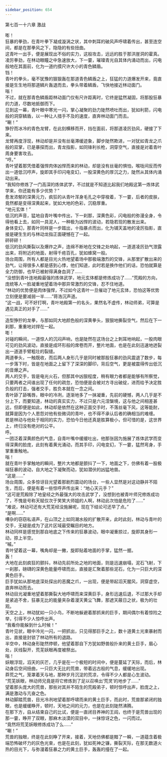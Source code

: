 ```yaml
---
sidebar_position: 654
---
```

 第七百一十六章 激战


嘭！  
狂暴的拳劲，在青叶拳下凝成漩涡之状，其中刺耳的破风声呼啸着传出，甚至连空间，都是在那拳风之下，隐隐的有些扭曲。  
这青叶一出手，便是展现出不俗的实力，这般攻击，远远的胜于那洪崖洞的霍真。  
凌厉拳劲，在林动眼瞳之中急速放大，下一霎，璀璨青光自其体内涌动而出，闪电般地在其面前，化为一道约摸尺许大小的青色鳞盾。  
铛！  
青叶的拳头，毫不犹豫的狠狠轰在那道青色鳞盾之上，狂猛的力道爆发开来，竟直接是生生地将那道鳞片轰退而去，拳头带着鳞盾，飞快地接近林动面门。  
嗡！  
不过，就在那青色鳞盾距林动面门仅有尺许距离时，它终是猛然凝固，将那股狂暴的力道，尽数地抵御而下。  
见到这一幕，青叶眼中寒光一闪，掌心凝聚的劲力陡然喷吐而出，犹如利箭，闪电般的洞穿鳞盾，以一种让人措手不及的速度，直奔林动面门而去。  
“唰！”  
狰狞而冰冷的青色龙臂，在此刻横移而开，挡在面前，将那道凌厉劲风，硬接了下来。  
龙臂再度浮现，林动却是并没有丝毫滞缓迹象，脚步陡然欺进，一对犹如青龙之爪般的双掌，已是暴探而出，青龙指影，如同锋利长枪，洞穿空气，直接是对着青叶周身要害攻去。  
“哼。”  
青叶望着那凭借着强悍肉体凶悍而来的林动，却是没有丝毫的惧怕，喉咙间反而传出一道低沉哼声，旋即其手印闪电变幻，一股深黄色的厚沉之力，陡然从其体内涌动出来。  
“我知你修炼了一门高深的炼体武学，不过就是不知道比起我们地殿这第一炼体武学来，你还能有多少优势？”  
愈发浓郁的深黄元力，疯狂的从青叶浑身毛孔之中穿梭着，下一霎，后者的皮肤，竟然都是变得深黄起来，犹如大地的色彩，沉稳厚重。  
“地元玄体！”  
低沉的声音，猛地自青叶嘴中传出，下一刹那，深黄色彩，闪电般的弥漫全身，令得他看上去，如同一具泥人，一种极为凶悍的波动，若隐若现的散发出来。  
身体变幻，那青叶同样是一步踏出，十指暴点而出，化为铺天盖地的凌厉指影，直接是硬生生的与林动龙指正面硬憾在了一起。  
砰砰砰！  
低沉的劲风撕裂以及爆炸之声，连绵不断地在交锋之处响起，一道道凌厉劲气泄露出来，将附近的地面，射得千疮百孔，犹如蜂窝一般。  
场台周围，所有人都是目光火热地望着场中那极端激烈的交锋，从那里扩散出来的劲气，让得很多人都是感到心悸，他们知道，此时若是换作他们的话，恐怕就算是全力防御，也早已被射得满身血洞了……  
“没想到青叶连地殿最强的炼体武学，地元玄体都是修炼成功了……”荒殿的方向，庞统等人一脸凝重地望着场中那异常激烈的交锋，忍不住地道。  
“林动的优势便是肉体强悍，不过如今这青叶一旦催动了地元玄体，恐怕这等优势立刻便是要减弱一半……”蒋浩沉声道。  
“这一战，可不好打啊，青叶地殿第一的名头，果然名不虚传，林动师弟，可算是遇见真正的对手了……”  
……  
造型狰狞的龙拳，与那如同大地颜色般的深黄拳头，狠狠地撕裂空气，然后在下一刹那，重重地对捍在一起。  
嘭！  
对碰的瞬间，一道惊人的沉闷声响，也是陡然在这场台之上刺耳地响起，一股肉眼可见的劲风波动，直接是成环形般的席卷而开，整片地面，也是在此刻迅速地迸裂出一道道手臂粗壮的裂缝。  
两道拳头，一触既收，而后两人身形几乎是同时被那股狂暴的劲风震退了数步，每一步落下时，皆是在地面之上留下了深深的脚印，背后空气，更是被震得传出低沉的音爆之声。  
两人的交手，皆是电光火石，但那其中凶狠程度，稍有眼力者都是能够有所察觉，只要两者之间谁出现了任何的疏忽，恐怕便是会被对方寻出破绽，进而给予决定胜负般的打击，强者交手，胜负本就在一念之间。  
青叶舔了舔嘴唇，眼中的冷冽，逐渐地多了一抹凝重，先前的硬憾，两人几乎是不分上下，而要知道，林动的真实实力，不过只是六元涅槃境，这与他之间相差甚远，但即便是如此，林动却是依然在这种正面交手时，不落丝毫下风，这等能耐，就算是因为个人恩怨对他有些微词的青叶，也不得不承认后者的确相当的难缠。  
若是林动与他处于相同的实力，恐怕今日他还真是胜算极小，但可惜的是，这世界上，终归没有绝对的公平。  
呼。  
一团泛着深黄颜色的气息，自青叶嘴中缓缓吐出，他那张因为施展了炼体武学而变得深黄的脸庞，此刻有着黄光涌动，而其手印，闪电变幻，下一霎，猛然弯身，手掌重重触地。  
嗡！  
就在青叶手掌触地的瞬间，整片大地都是颤抖了一下，地面之下，仿佛有着一股极端狂暴的波动，自大地之下凝聚而动，犹如潜伏的凶猛地兽。  
“这是……”  
场台周围，众多惊讶目光望着那剧烈震动的场台，一些人显然是对这动静并不陌生，而后，便是有着一些惊呼声传出来：“地心天元手？”  
“这可是荒殿除了地皇经之外最强大的攻击武学了，没想到也被青叶师兄修炼成功了，不愧是号称天赋仅次于笑笑大师姐的人啊，林动此次怕是危险了……”  
“难说，林动可还有大荒芜经没施展呢，现在下结论可还早了点。”  
“是啊……”  
嘈杂的窃窃私语声，在山顶之上如同潮水般的扩散开来，此时此刻，林动与青叶的交手，无疑是成为了这片区域最受瞩目的地方。  
林动同样是感觉到那自地底之下传来的狂暴波动，眼中凝重掠过，旋即其身形一动，掠上半空。  
“嘁。”  
青叶望着这一幕，嘴角却是一撇，旋即贴着地面的手掌，猛然一握。  
轰！  
大地在此刻疯狂的颤抖，林动先前所处之地的地面，则是迅速崩塌，泥石飞射，下一刹那，磅礴的深黄色能量呼啸而出，直接是汇聚着那些泥石，化为一只巨大的深黄色巨手。  
巨手犹如从那地底深处探出的恶魔之爪，一出现，便是带起滔天腥风，洞穿虚空，直奔林动而去。  
林动目光凝重地望着那撕裂大地呼啸而来深黄巨手，身形迅速后退，不过那大手却是紧追不舍，狂暴无比的能量夹杂着漫天黄尘飞舞，那遮天蔽日之状，极为的壮观。  
天空之上，林动犹如一只小鸟，不断地躲避着那抓来的巨手，期间偶尔有着惊险之举，引得不少人惊呼出声。  
“我看你能躲到什么时候！”  
青叶见状，眼中冷光一闪，一把抓出，只见得那巨手之上，数十道黄土光束暴射而出，直接是封锁了林动所有的退路。  
半空中，林动身形陡然停顿，他望着那自下方犹如野兽般扑来的黄土巨手，眉心处，灰线裂开，荒芜妖眼再度被祭出。  
嗡！  
妖眼浮现，滔天的灰芒，几乎是在一个极短的时间中，便是蔓延了天际，而后，林动身后空间扭曲，一只巨大无比的荒兽，带着远古般的气息，缓缓地出现。  
莽荒之气，笼罩着天与地，那种岁月沉淀的荒凉，令得不少人都是心生波动。  
“荒芜妖眼，林动师兄竟是将它修炼到了足以召唤出‘荒灵’的地步了……”  
望着那头庞大的荒兽，那些对其并不陌生的荒殿弟子，顿时惊呼出声，脸庞之上，满是激动与亢奋之色。  
林动脚踏荒兽，目光冷冽地望着那呼啸而来的黄土巨手，而此时，荒兽那紧闭的独眼，也是缓缓睁开，顿时，天地之间的元力，也是在此刻陡然沸腾。  
在那下方，自从结束自己的比试，便是一直闭目养神的王阎，也终于是荒兽出现的那一霎，睁开了双眼，那麻木淡漠的双目中，一抹惊讶之色，一闪而过。  
“竟然将荒芜妖眼修炼成功了么……”  
“唰！”  
荒兽的独眼，终是在此刻睁了开来，接着，天地仿佛都是黯了一瞬，一道蕴含着极端恐怖破坏力的灰色光束，也是在此刻，犹如死神之镰，撕裂天际，在那无数道火热的目光下，与弥漫着狂暴之力的黄土巨手，轰轰的撞在了一起。  
  
  
